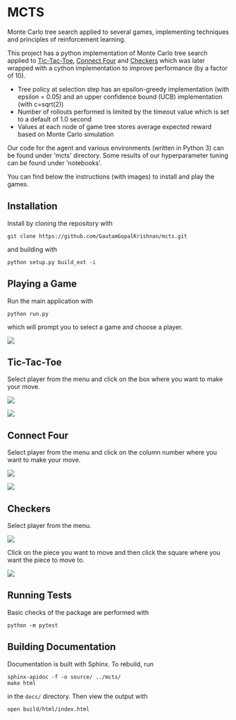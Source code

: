 # MCTS
Monte Carlo tree search applied to several games, implementing techniques and principles of reinforcement learning.

This project has a python implementation of Monte Carlo tree search applied to [Tic-Tac-Toe](https://en.wikipedia.org/wiki/Tic-tac-toe), [Connect Four](https://en.wikipedia.org/wiki/Connect_Four) and [Checkers](https://en.wikipedia.org/wiki/Draughts) which was later wrapped with a cython implementation to improve performance (by a factor of 10).

- Tree policy at selection step has an epsilon-greedy implementation (with epsilon = 0.05) and an upper confidence bound (UCB) implementation (with c=sqrt(2))
- Number of rollouts performed is limited by the timeout value which is set to a default of 1.0 second
- Values at each node of game tree stores average expected reward based on Monte Carlo simulation

Our code for the agent and various environments (written in Python 3) can be found under 'mcts' directory. Some results of our hyperparameter tuning can be found under 'notebooks'.

You can find below the instructions (with images) to install and play the games.

## Installation
Install by cloning the repository with

    git clone https://github.com/GautamGopalKrishnan/mcts.git

and building with

    python setup.py build_ext -i

## Playing a Game
Run the main application with

    python run.py

which will prompt you to select a game and choose a player.

![](images/mcts_games_menu.png)

## Tic-Tac-Toe
Select player from the menu and click on the box where you want to make your move.

![](images/tictactoe_menu.png)

![](images/tictactoe.png)

## Connect Four 
Select player from the menu and click on the column number where you want to make your move.

![](images/connectfour_menu.png)

![](images/connectfour.png)

## Checkers
Select player from the menu.

![](images/checkers_menu.png)

Click on the piece you want to move and then click the square where you want the piece to move to.

![](images/checkers.png)

## Running Tests
Basic checks of the package are performed with

    python -m pytest

## Building Documentation

Documentation is built with Sphinx. To rebuild, run

    sphinx-apidoc -f -o source/ ../mcts/
    make html

in the `docs/` directory. Then view the output with

    open build/html/index.html
